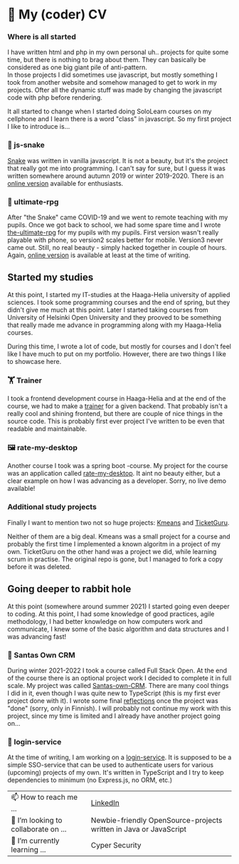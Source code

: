 # 👋 My (coder) CV

### Where is all started

I have written html and php in my own personal uh.. projects for quite some time, but there is nothing to brag about them. They can basically be considered as one big giant pile of anti-pattern. \
In those projects I did sometimes use javascript, but mostly something I took from another website and somehow managed to get to work in my projects. Ofter all the dynamic stuff was made by changing
the javascript code with php before rendering. 

It all started to change when I started doing SoloLearn courses on my cellphone and I learn there is a word "class" in javascript. So my first project I like to introduce is...


### 🐍 js-snake

[Snake](https://github.com/kosvi/js-experiments/tree/master/snake) was written in vanilla javascript. It is not a beauty, but it's the project that really got me into programming. I can't say for sure, but I guess 
it was written somewhere around autumn 2019 or winter 2019-2020. There is an [online version](http://www.roskakori.net/snake/) available for enthusiasts. 



### 🐉 ultimate-rpg

After "the Snake" came COVID-19 and we went to remote teaching with my pupils. Once we got back to school, we had some spare time and I wrote [the-ultimate-rpg](https://github.com/kosvi/js-experiments/tree/master/ultimate-rpg) for my pupils with my pupils. First version wasn't really playable with phone, so version2 scales better for mobile. Version3 never came out. Still, no real beauty - simply hacked together in couple of hours. Again, [online version](http://www.roskakori.net/tmp/rpg2/) is available at least at the time of writing. 



## Started my studies

At this point, I started my IT-studies at the Haaga-Helia university of applied sciences. I took some programming courses and the end of spring, 
but they didn't give me much at this point. Later I started taking courses from University of Helsinki Open University and they prooved to be
something that really made me advance in programming along with my Haaga-Helia courses. 

During this time, I wrote a lot of code, but mostly for courses and I don't feel like I have much to put on my portfolio. However, there are 
two things I like to showcase here. 



### 🏋️ Trainer

I took a frontend development course in Haaga-Helia and at the end of the course, we had to make a [trainer](https://github.com/kosvi/SWD4TN026-3012/tree/main/trainer) for a given backend. That probably isn't a really cool and shining frontend, but there are couple of 
nice things in the source code. This is probably first ever project I've written to be even that readable and maintainable. 



### 🖼️ rate-my-desktop

Another course I took was a spring boot -course. My project for the course was an application called [rate-my-desktop](https://github.com/kosvi/Rate-my-desktop). It aint no beauty either, but a clear example on how I was advancing as a developer. Sorry, no live demo available!



### Additional study projects

Finally I want to mention two not so huge projects: [Kmeans](https://github.com/kosvi/kmeans) and [TicketGuru](https://github.com/kosvi/ohjelmistoprojekti). 

Neither of them are a big deal. Kmeans was a small project for a course and probably the first time I implemented a known algoritm in a project of my own. TicketGuru on the other hand was a project we did, while learning scrum in practise. The original repo is gone, but I managed to fork a copy before it was deleted. 



## Going deeper to rabbit hole

At this point (somewhere around summer 2021) I started going even deeper to coding. At this point, I had some knowledge of good practices, 
agile methodology, I had better knowledge on how computers work and communicate, I knew some of the basic algorithm and data structures and 
I was advancing fast!



### 🎅 Santas Own CRM

During winter 2021-2022 I took a course called Full Stack Open. At the end of the course there is an optional project work I decided to complete it in full scale. My project was called [Santas-own-CRM](https://github.com/kosvi/Santas_own_CRM). There are many cool things I did in it, even though
I was quite new to TypeScript (this is my first ever project done with it). I wrote some final [reflections](https://github.com/kosvi/Santas_own_CRM/blob/master/Docs/summary.md) once the project was "done" (sorry, only in Finnish). I will probably not continue my work with this project, since my time is limited and I already have another project going on...



### 🔑 login-service

At the time of writing, I am working on a [login-service](https://github.com/kosvi/login-service). It is supposed to be a simple SSO-service
that can be used to authenticate users for various (upcoming) projects of my own. It's written in TypeScript and I try to keep dependencies
to minimum (no Express.js, no ORM, etc.)



|     |     |
|------|------|
|📫 How to reach me ...| [LinkedIn](https://www.linkedin.com/in/ville-j-koskela/) |
| 💞️ I’m looking to collaborate on ... | Newbie-friendly OpenSource-projects written in Java or JavaScript|
| 🌱 I’m currently learning ... | Cyper Security |
